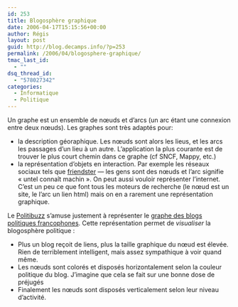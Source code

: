 ```yaml
---
id: 253
title: Blogosphère graphique
date: 2006-04-17T15:15:56+00:00
author: Régis
layout: post
guid: http://blog.decamps.info/?p=253
permalink: /2006/04/blogosphere-graphique/
tmac_last_id:
  - ""
dsq_thread_id:
  - "578027342"
categories:
  - Informatique
  - Politique
---
```

Un graphe est un ensemble de nœuds et d&rsquo;arcs (un arc étant une connexion entre deux nœuds). Les graphes sont très adaptés pour:

  * la description géoraphique. Les nœuds sont alors les lieus, et les arcs les passages d&rsquo;un lieu à un autre. L&rsquo;application la plus courante est de trouver le plus court chemin dans ce graphe (cf SNCF, Mappy, etc.)
  * la représentation d&rsquo;objets en interaction. Par exemple les réseaux sociaux tels que [friendster](http://www.friendster.com/) &#8212; les gens sont des nœuds et l&rsquo;arc signifie « untel connaît machin ». On peut aussi vouloir représenter l&rsquo;internet. C&rsquo;est un peu ce que font tous les moteurs de recherche (le nœud est un site, le l&rsquo;arc un lien html) mais on en a rarement une représentation graphique.

Le [Politibuzz](http://scanblog.blogs.com/politibuzz/ "Politibuzz") s&rsquo;amuse justement à représenter le [graphe des blogs politiques francophones](http://scanblog.blogs.com/.shared/image.html?/photos/uncategorized/carto_politibuzz_2_web.gif). Cette représentation permet de _visualiser_ la blogosphère politique :

  * Plus un blog reçoit de liens, plus la taille graphique du nœud est élevée. Rien de terriblement intelligent, mais assez sympathique à voir quand même.
  * Les nœuds sont colorés et disposés horizontalement selon la couleur politique du blog. J&rsquo;imagine que cela se fait sur une bonne dose de préjugés
  * Finalement les nœuds sont disposés verticalement selon leur niveau d&rsquo;activité.